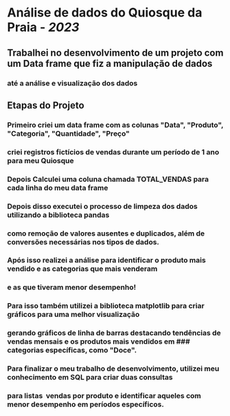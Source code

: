 # Análise de dados do Quiosque da Praia - *2023*

## Trabalhei no desenvolvimento de um projeto com um Data frame que fiz a manipulação de dados 
### até a análise e visualização dos dados 
 ## Etapas do Projeto

### Primeiro criei um data frame com as colunas "Data", "Produto", "Categoria", "Quantidade", "Preço"
### criei registros fictícios de vendas durante um período de 1 ano para meu Quiosque

### Depois Calculei uma coluna chamada TOTAL_VENDAS para cada linha do meu data frame 

### Depois disso executei o processo de limpeza dos dados utilizando a biblioteca pandas
### como remoção de valores ausentes e duplicados, além de conversões necessárias nos tipos de dados.

### Após isso realizei a análise para identificar o produto mais vendido e as categorias que mais venderam
### e as que tiveram menor desempenho!

### Para isso também utilizei a biblioteca matplotlib para criar gráficos para uma melhor visualização
### gerando gráficos de linha de barras destacando tendências de vendas mensais e os produtos mais vendidos em ### categorias específicas, como "Doce".

### Para finalizar o meu trabalho de desenvolvimento, utilizei meu conhecimento em SQL para criar duas consultas
### para listas  vendas por produto e identificar aqueles com menor desempenho em períodos específicos.
